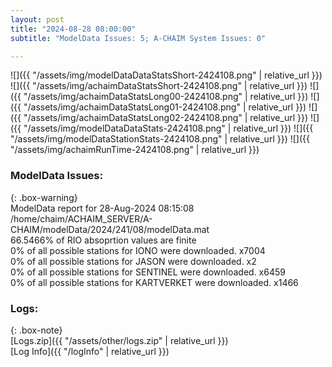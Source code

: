 ```yaml
---
layout: post
title: "2024-08-28 08:00:00"
subtitle: "ModelData Issues: 5; A-CHAIM System Issues: 0"

---
```


![]({{ "/assets/img/modelDataDataStatsShort-2424108.png" | relative_url }})
![]({{ "/assets/img/achaimDataStatsShort-2424108.png" | relative_url }})
![]({{ "/assets/img/achaimDataStatsLong00-2424108.png" | relative_url }})
![]({{ "/assets/img/achaimDataStatsLong01-2424108.png" | relative_url }})
![]({{ "/assets/img/achaimDataStatsLong02-2424108.png" | relative_url }})
![]({{ "/assets/img/modelDataDataStats-2424108.png" | relative_url }})
![]({{ "/assets/img/modelDataStationStats-2424108.png" | relative_url }})
![]({{ "/assets/img/achaimRunTime-2424108.png" | relative_url }})


### ModelData Issues:  
  
{: .box-warning}  
 ModelData report for 28-Aug-2024 08:15:08   
 /home/chaim/ACHAIM_SERVER/A-CHAIM/modelData/2024/241/08/modelData.mat   
 66.5466% of RIO absoprtion values are finite   
 0% of all possible stations for IONO were downloaded. x7004   
 0% of all possible stations for JASON were downloaded. x2   
 0% of all possible stations for SENTINEL were downloaded. x6459   
 0% of all possible stations for KARTVERKET were downloaded. x1466   
  


### Logs:  
  
{: .box-note}  
[Logs.zip]({{ "/assets/other/logs.zip" | relative_url }})  
[Log Info]({{ "/logInfo" | relative_url }})  
